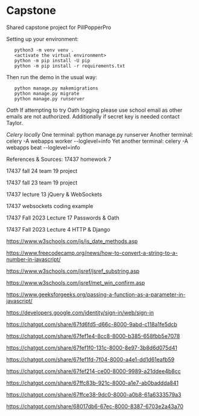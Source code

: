 # Capstone
Shared capstone project for PillPopperPro

Setting up your environment: 
```
   python3 -m venv venv .
   <activate the virtual environment>
   python -m pip install -U pip
   python -m pip install -r requirements.txt
```

Then run the demo in the usual way:
```
   python manage.py makemigrations
   python manage.py migrate
   python manage.py runserver
```
*Oath*
If attempting to try Oath logging please use school email as other emails are not authorized. Additionally if secret key is needed contact Taylor.


*Celery locally*
One terminal: python manage.py runserver
Another terminal: celery -A webapps worker --loglevel=info
Yet another terminal: celery -A webapps beat --loglevel=info


References & Sources:
17437 homework 7

17437 fall 24 team 19 project

17437 fall 23 team 19 project

17437 lecture 13 jQuery & WebSockets

17437 websockets coding example

17437 Fall 2023 Lecture 17 Passwords & Oath

17437 Fall 2023 Lecture 4 HTTP & Django

https://www.w3schools.com/js/js_date_methods.asp

https://www.freecodecamp.org/news/how-to-convert-a-string-to-a-number-in-javascript/

https://www.w3schools.com/jsref/jsref_substring.asp

https://www.w3schools.com/jsref/met_win_confirm.asp

https://www.geeksforgeeks.org/passing-a-function-as-a-parameter-in-javascript/

https://developers.google.com/identity/sign-in/web/sign-in 

https://chatgpt.com/share/67fd6fd5-d66c-8000-9abd-c118a1fe5dcb

https://chatgpt.com/share/67fef1e4-8cc8-8000-b385-658fbb5e7078

https://chatgpt.com/share/67fef1f0-131c-8000-8e97-3b8d6d075d41

https://chatgpt.com/share/67fef1fd-7f04-8000-a4e1-dd1d61eafb59

https://chatgpt.com/share/67fef214-ce00-8000-9989-a21ddee4b8cc

https://chatgpt.com/share/67ffc83b-921c-8000-a1e7-ab0baddda841

https://chatgpt.com/share/67ffce38-9dc0-8000-a0b8-61a6333579a3

https://chatgpt.com/share/68017db6-67ec-8000-8387-6703e2a43a70